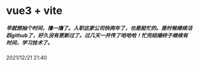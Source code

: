 # vue3 + vite

##### 早就想抽个时间，撸一撸了。入职这家公司快两年了，也是挺忙的。是时候继续活跃github了，好久没有更新过了。过几天一并传了哈哈哈！忙完结婚终于继续有时间，学习技术了。                  
2021/12/21 21:40


